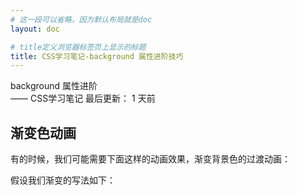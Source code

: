 ```yaml
---
# 这一段可以省略，因为默认布局就是doc
layout: doc

# title定义浏览器标签页上显示的标题
title: CSS学习笔记-background 属性进阶技巧
---
```

<div class="title-wrapper">
   <div class="page-title">background 属性进阶</div>
   <div class="post-title">—— CSS学习笔记
      <span class="lastModifyTime">
          <i class="fa-regular fa-clock"></i> 最后更新： 1 天前
      </span>
   </div>
</div>


## 渐变色动画

有的时候，我们可能需要下面这样的动画效果，渐变背景色的过渡动画：


假设我们渐变的写法如下：
